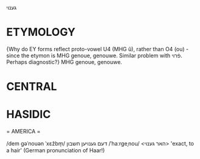 גענוי

ETYMOLOGY
===========
{Why do EY forms reflect proto-vowel U4 (MHG û), rather than O4 (ou) - since the etymon is MHG genoue, genouwe. Similar problem with פֿרוי. Perhaps diagnostic?}
MHG genoue, genouwe. 


CENTRAL
========

HASIDIC
=======
= AMERICA = 

/dem gəˈnouən ˈxɛžbm̩/ דעם גענויען חשבון
/ˈhaːrgeˌnou/ <האר גענוי> 'exact, to a hair' (German pronunciation of Haar!)